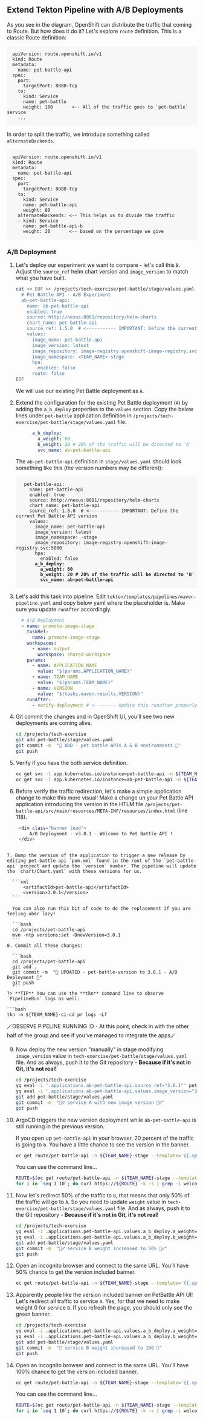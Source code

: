 ## Extend Tekton Pipeline with A/B Deployments

As you see in the diagram, OpenShift can distribute the traffic that coming to Route. But how does it do it? Let's explore `route` definition. This is a classic Route definition:

  <div class="highlight" style="background: #f7f7f7">
  <pre><code class="language-yaml">
  apiVersion: route.openshift.io/v1
  kind: Route
  metadata:
    name: pet-battle-api
  spec:
    port:
      targetPort: 8080-tcp
    to:
      kind: Service
      name: pet-battle
      weight: 100       <-- All of the traffic goes to `pet-battle` service
    ...
  </code></pre></div>

  In order to split the traffic, we introduce something called `alternateBackends`.

  <div class="highlight" style="background: #f7f7f7">
  <pre><code class="language-yaml">
  apiVersion: route.openshift.io/v1
  kind: Route
  metadata:
    name: pet-battle-api
  spec:
    port:
      targetPort: 8080-tcp
    to:
      kind: Service
      name: pet-battle-api
      weight: 80
    alternateBackends: <-- This helps us to divide the traffic
    - kind: Service
      name: pet-battle-api-b
      weight: 20       <-- based on the percentage we give
  </code></pre></div>

### A/B Deployment

1. Let's deploy our experiment we want to compare -  let's call this `B`. Adjust the `source_ref` helm chart version and `image_version` to match what you have built.

    ```bash
    cat << EOF >> /projects/tech-exercise/pet-battle/stage/values.yaml
      # Pet Battle API - A/B Experiment
      ab-pet-battle-api:
        name: ab-pet-battle-api
        enabled: true
        source: http://nexus:8081/repository/helm-charts
        chart_name: pet-battle-api
        source_ref: 1.5.0  # <----------- IMPORTANT: Define the current Pet Battle API version
        values:
          image_name: pet-battle-api
          image_version: latest
          image_repository: image-registry.openshift-image-registry.svc:5000
          image_namespace: <TEAM_NAME>-stage
          hpa:
            enabled: false
          route: false
    EOF
    ```

    We will use our existing Pet Battle deployment as `A`.

2. Extend the configuration for the existing Pet Battle deployment (`A`) by adding the `a_b_deploy` properties to the `values` section. Copy the below lines under `pet-battle` application definition in `/projects/tech-exercise/pet-battle/stage/values.yaml` file.

    ```yaml
          a_b_deploy:
            a_weight: 80
            b_weight: 20 # 20% of the traffic will be directed to 'A'
            svc_name: ab-pet-battle-api
    ```

    The `ab-pet-battle-api` definition in `stage/values.yaml` should look something like this (the version numbers may be different):

    <div class="highlight" style="background: #f7f7f7">
    <pre><code class="language-yaml">
      pet-battle-api:
        name: pet-battle-api
        enabled: true
        source: http://nexus:8081/repository/helm-charts
        chart_name: pet-battle-api
        source_ref: 1.5.0  # <----------- IMPORTANT: Define the current Pet Battle API version
        values:
          image_name: pet-battle-api
          image_version: latest
          image_namespace: <TEAM_NAME>-stage
          image_repository: image-registry.openshift-image-registry.svc:5000
          hpa:
            enabled: false 
    <strong>      a_b_deploy:
            a_weight: 80
            b_weight: 20 # 20% of the traffic will be directed to 'B'
            svc_name: ab-pet-battle-api</strong>
    </code></pre></div>


3. Let's add this task into pipeline. Edit `tekton/templates/pipelines/maven-pipeline.yaml` and copy below yaml where the placeholder is. Make sure you update `runAfter` accordingly.

    ```yaml
      # A/B Deployment
      - name: promote-image-stage
        taskRef:
          name: promote-image-stage
        workspaces:
          - name: output
            workspace: shared-workspace
        params:
          - name: APPLICATION_NAME
            value: "$(params.APPLICATION_NAME)"
          - name: TEAM_NAME
            value: "$(params.TEAM_NAME)"
          - name: VERSION
            value: "$(tasks.maven.results.VERSION)"
        runAfter: 
          - verify-deployment # <-------- Update this runafter properly

4. Git commit the changes and in OpenShift UI, you'll see two new deployments are coming alive.

    ```bash
    cd /projects/tech-exercise
    git add pet-battle/stage/values.yaml
    git commit -m  "🍿 ADD - pet battle APIs A & B environments 🍿"
    git push
    ```

5. Verify if you have the both service definition.

    ```bash
    oc get svc -l app.kubernetes.io/instance=pet-battle-api -n ${TEAM_NAME}-stage
    oc get svc -l app.kubernetes.io/instance=ab-pet-battle-api -n ${TEAM_NAME}-stage
    ```

6. Before verify the traffic redirection, let's make a simple application change to make this more visual! Make a change un your Pet Battle API application introducing the version in the HTLM file `/projects/pet-battle-api/src/main/resources/META-INF/resources/index.html` (line 118).

   ```bash
    <div class="banner lead">
        A/B Deployment - v3.0.1 - Welcome to Pet Battle API !
    </div>
  ```

7. Bump the version of the application to trigger a new release by editing pet-battle-api `pom.xml` found in the root of the `pet-battle-api` project and update the `version` number. The pipeline will update the `chart/Chart.yaml` with these versions for us.

    ```xml
        <artifactId>pet-battle-api</artifactId>
        <version>3.0.1</version>
    ```

    You can also run this bit of code to do the replacement if you are feeling uber lazy!

    ```bash
    cd /projects/pet-battle-api
    mvn -ntp versions:set -DnewVersion=3.0.1
    ```
8. Commit all these changes:

    ```bash
    cd /projects/pet-battle-api
    git add .
    git commit -m  "🍕 UPDATED - pet-battle-version to 3.0.1 - A/B Deployment 🍕"
    git push
    ```
?> **TIP** You can use the **tkn** command line to observe `PipelineRun` logs as well:

```bash
tkn -n ${TEAM_NAME}-ci-cd pr logs -Lf
```

🪄OBSERVE PIPELINE RUNNING :D - At this point, check in with the other half of the group and see if you’ve managed to integrate the apps🪄

9. Now deploy the new version "manually" in stage modifying `image_version` value in `tech-exercise/pet-battle/stage/values.yaml` file.
And as always, push it to the Git repository - <strong>Because if it's not in Git, it's not real!</strong>

    ```bash
    cd /projects/tech-exercise
    yq eval -i '.applications.ab-pet-battle-api.source_ref="3.0.1"' pet-battle/stage/values.yaml
    yq eval -i '.applications.ab-pet-battle-api.values.image_version="3.0.1"' pet-battle/stage/values.yaml
    git add pet-battle/stage/values.yaml
    git commit -m  "🏋️‍♂️ service A with new image version 🏋️‍♂️"
    git push
    ```

10. ArgoCD triggers the new version deployment while `ab-pet-battle-api` is still running in the previous version.

    If you open up `pet-battle-api` in your browser, 20 percent of the traffic is going to `b`. You have a little chance to see the version in the banner.

    ```bash
    oc get route/pet-battle-api -n ${TEAM_NAME}-stage --template='{{.spec.host}}'
    ```

    You can use the command line...

    ```bash
    ROUTE=$(oc get route/pet-battle-api -n ${TEAM_NAME}-stage --template='{{.spec.host}}')
    for i in `seq 1 10`; do curl https://${ROUTE} -k -s | grep -i welcome; done
    ```

11. Now let's redirect 50% of the traffic to `B`, that means that only 50% of the traffic will go to `A`. So you need to update `weight` value in `tech-exercise/pet-battle/stage/values.yaml` file.
And as always, push it to the Git repository - <strong>Because if it's not in Git, it's not real!</strong>

    ```bash
    cd /projects/tech-exercise
    yq eval -i .applications.pet-battle-api.values.a_b_deploy.a_weight='50' pet-battle/stage/values.yaml
    yq eval -i .applications.pet-battle-api.values.a_b_deploy.b_weight='50' pet-battle/stage/values.yaml
    git add pet-battle/stage/values.yaml
    git commit -m  "🏋️‍♂️ service B weight increased to 50% 🏋️‍♂️"
    git push
    ```

12. Open an incognito browser and connect to the same URL. You'll have 50% chance to get the version included banner.

    ```bash
    oc get route/pet-battle-api -n ${TEAM_NAME}-stage --template='{{.spec.host}}'
    ```

13. Apparently people like the version included banner on PetBattle API UI! Let's redirect all traffic to service `A`. Yes, for that we need to make weight 0 for service `B`. If you refresh the page, you should only see the green banner.

    ```bash
    cd /projects/tech-exercise
    yq eval -i .applications.pet-battle-api.values.a_b_deploy.a_weight='100' pet-battle/stage/values.yaml
    yq eval -i .applications.pet-battle-api.values.a_b_deploy.b_weight='0' pet-battle/stage/values.yaml
    git add pet-battle/stage/values.yaml
    git commit -m  "💯 service B weight increased to 100 💯"
    git push
    ```

14. Open an incognito browser and connect to the same URL. You'll have 100% chance to get the version included banner.

    ```bash
    oc get route/pet-battle-api -n ${TEAM_NAME}-stage --template='{{.spec.host}}'
    ```

    You can use the command line...

    ```bash
    ROUTE=$(oc get route/pet-battle-api -n ${TEAM_NAME}-stage --template='{{.spec.host}}')
    for i in `seq 1 10`; do curl https://${ROUTE} -k -s | grep -i welcome; done
    ```
